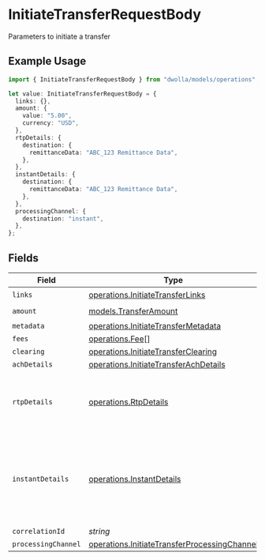 # InitiateTransferRequestBody

Parameters to initiate a transfer

## Example Usage

```typescript
import { InitiateTransferRequestBody } from "dwolla/models/operations";

let value: InitiateTransferRequestBody = {
  links: {},
  amount: {
    value: "5.00",
    currency: "USD",
  },
  rtpDetails: {
    destination: {
      remittanceData: "ABC_123 Remittance Data",
    },
  },
  instantDetails: {
    destination: {
      remittanceData: "ABC_123 Remittance Data",
    },
  },
  processingChannel: {
    destination: "instant",
  },
};
```

## Fields

| Field                                                                                                        | Type                                                                                                         | Required                                                                                                     | Description                                                                                                  |
| ------------------------------------------------------------------------------------------------------------ | ------------------------------------------------------------------------------------------------------------ | ------------------------------------------------------------------------------------------------------------ | ------------------------------------------------------------------------------------------------------------ |
| `links`                                                                                                      | [operations.InitiateTransferLinks](../../models/operations/initiatetransferlinks.md)                         | :heavy_check_mark:                                                                                           | N/A                                                                                                          |
| `amount`                                                                                                     | [models.TransferAmount](../../models/transferamount.md)                                                      | :heavy_check_mark:                                                                                           | N/A                                                                                                          |
| `metadata`                                                                                                   | [operations.InitiateTransferMetadata](../../models/operations/initiatetransfermetadata.md)                   | :heavy_minus_sign:                                                                                           | N/A                                                                                                          |
| `fees`                                                                                                       | [operations.Fee](../../models/operations/fee.md)[]                                                           | :heavy_minus_sign:                                                                                           | N/A                                                                                                          |
| `clearing`                                                                                                   | [operations.InitiateTransferClearing](../../models/operations/initiatetransferclearing.md)                   | :heavy_minus_sign:                                                                                           | N/A                                                                                                          |
| `achDetails`                                                                                                 | [operations.InitiateTransferAchDetails](../../models/operations/initiatetransferachdetails.md)               | :heavy_minus_sign:                                                                                           | N/A                                                                                                          |
| `rtpDetails`                                                                                                 | [operations.RtpDetails](../../models/operations/rtpdetails.md)                                               | :heavy_minus_sign:                                                                                           | Real-Time Payments (RTP) specific transaction details.                                                       |
| `instantDetails`                                                                                             | [operations.InstantDetails](../../models/operations/instantdetails.md)                                       | :heavy_minus_sign:                                                                                           | Instant Payments specific transaction details for both RTP and FedNow networks.                              |
| `correlationId`                                                                                              | *string*                                                                                                     | :heavy_minus_sign:                                                                                           | N/A                                                                                                          |
| `processingChannel`                                                                                          | [operations.InitiateTransferProcessingChannel](../../models/operations/initiatetransferprocessingchannel.md) | :heavy_minus_sign:                                                                                           | N/A                                                                                                          |